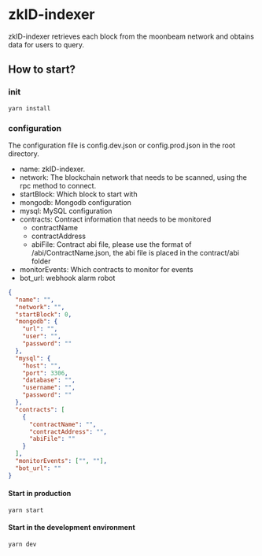 # zkID-indexer

zkID-indexer retrieves each block from the moonbeam network and obtains data for users to query.

## How to start?

### init

```
yarn install
```

### configuration

The configuration file is config.dev.json or config.prod.json in the root directory.

- name: zkID-indexer.
- network: The blockchain network that needs to be scanned, using the rpc method to connect.
- startBlock: Which block to start with
- mongodb: Mongodb configuration
- mysql: MySQL configuration
- contracts: Contract information that needs to be monitored
  - contractName
  - contractAddress
  - abiFile: Contract abi file, please use the format of /abi/ContractName.json, the abi file is placed in the contract/abi folder
- monitorEvents: Which contracts to monitor for events
- bot_url: webhook alarm robot

```json
{
  "name": "",
  "network": "",
  "startBlock": 0,
  "mongodb": {
    "url": "",
    "user": "",
    "password": ""
  },
  "mysql": {
    "host": "",
    "port": 3306,
    "database": "",
    "username": "",
    "password": ""
  },
  "contracts": [
    {
      "contractName": "",
      "contractAddress": "",
      "abiFile": ""
    }
  ],
  "monitorEvents": ["", ""],
  "bot_url": ""
}
```


#### Start in production

```
yarn start
```

#### Start in the development environment

```
yarn dev
```
